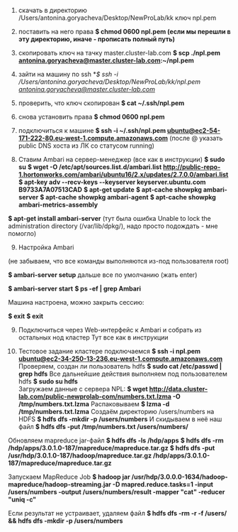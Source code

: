 1. скачать в директорию /Users/antonina.goryacheva/Desktop/NewProLab/kk ключ npl.pem
2. поставить на него права 
**$ chmod 0600 npl.pem (если мы перешли в эту директорию, иначе - прописать полный путь)**
3. скопировать ключ на тачку master.cluster-lab.com
**$ scp ./npl.pem antonina.goryacheva@master.cluster-lab.com:~/npl.pem**
4. зайти на машину по ssh
**$ ssh -i /Users/antonina.goryacheva/Desktop/NewProLab/kk/npl.pem antonina.goryacheva@master.cluster-lab.com*

5. проверить, что ключ скопирован 
**$ cat ~/.ssh/npl.pem**
6. снова установить права 
**$ chmod 0600 npl.pem**


7. подключиться к машине
**$ ssh -i ~/.ssh/npl.pem ubuntu@ec2-54-171-222-80.eu-west-1.compute.amazonaws.com**
(после @ указать public DNS хоста из ЛК со статусом running)

8. Ставим Ambari на сервер-менеджер (все как в инструкции)
**$ sudo su**
**$ wget -O /etc/apt/sources.list.d/ambari.list http://public-repo-1.hortonworks.com/ambari/ubuntu16/2.x/updates/2.7.0.0/ambari.list**
**$ apt-key adv --recv-keys --keyserver keyserver.ubuntu.com B9733A7A07513CAD**
**$ apt-get update**
**$ apt-cache showpkg ambari-server**
**$ apt-cache showpkg ambari-agent**
**$ apt-cache showpkg ambari-metrics-assembly**


**$ apt-get install ambari-server** 
(тут была ошибка Unable to lock the administration directory (/var/lib/dpkg/), 
надо просто подождать - мне помогло)

9. Настройка Ambari

(не забываем, что все команды выполняются из-под пользователя root)

**$ ambari-server setup**
дальше все по умолчанию (жать enter)

**$ ambari-server start**
**$ ps -ef | grep Ambari**

Машина настроена, можно закрыть сессию:

**$ exit**
**$ exit**

9. Подключиться через Web-интерфейс к Ambari и собрать из остальных нод кластер
Тут все как в инструкции

10. Тестовое задание кластере
подключаемся
**$ ssh -i npl.pem ubuntu@ec2-34-250-13-236.eu-west-1.compute.amazonaws.com**
Проверяем, создан ли пользователь hdfs
**$ sudo cat /etc/passwd | grep hdfs**
Все дальнейшие действия выполняем под пользователем hdfs
**$ sudo su hdfs**	
Загружаем данные с сервера NPL:
**$ wget http://data.cluster-lab.com/public-newprolab-com/numbers.txt.lzma -O /tmp/numbers.txt.lzma**
Распаковываем
**$ lzma -d /tmp/numbers.txt.lzma**
Создаём директорию /users/numbers на HDFS
**$ hdfs dfs -mkdir -p /users/numbers**
И скидываем в неё наш файл
**$ hdfs dfs -put /tmp/numbers.txt /users/numbers/**

Обновляем mapreduce jar-файл
**$ hdfs dfs -ls /hdp/apps**
**$ hdfs dfs -rm /hdp/apps/3.0.1.0-187/mapreduce/mapreduce.tar.gz**
**$ hdfs dfs -put /usr/hdp/3.0.1.0-187/hadoop/mapreduce.tar.gz /hdp/apps/3.0.1.0-187/mapreduce/mapreduce.tar.gz** 

Запускаем MapReduce Job
**$ hadoop jar /usr/hdp/3.0.0.0-1634/hadoop-mapreduce/hadoop-streaming.jar 
		-D mapred.reduce.tasks=1 
		-input /users/numbers 
		-output /users/numbers/result 
		-mapper "cat" 
		-reducer "uniq -c"**

Если результат не устраивает, удаляем файл
**$ hdfs dfs -rm -r -f /users/ && hdfs dfs -mkdir -p /users/numbers**























